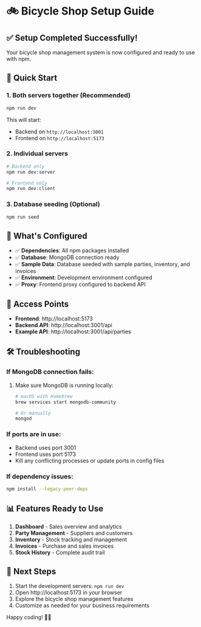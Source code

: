 # 🚲 Bicycle Shop Setup Guide

## ✅ Setup Completed Successfully!

Your bicycle shop management system is now configured and ready to use with npm.

## 🚀 Quick Start

### 1. **Both servers together** (Recommended)
```bash
npm run dev
```
This will start:
- Backend on `http://localhost:3001`
- Frontend on `http://localhost:5173`

### 2. **Individual servers**
```bash
# Backend only
npm run dev:server

# Frontend only  
npm run dev:client
```

### 3. **Database seeding** (Optional)
```bash
npm run seed
```

## 🔧 What's Configured

- ✅ **Dependencies**: All npm packages installed
- ✅ **Database**: MongoDB connection ready
- ✅ **Sample Data**: Database seeded with sample parties, inventory, and invoices
- ✅ **Environment**: Development environment configured
- ✅ **Proxy**: Frontend proxy configured to backend API

## 📱 Access Points

- **Frontend**: http://localhost:5173
- **Backend API**: http://localhost:3001/api
- **Example API**: http://localhost:3001/api/parties

## 🛠️ Troubleshooting

### If MongoDB connection fails:
1. Make sure MongoDB is running locally:
   ```bash
   # macOS with Homebrew
   brew services start mongodb-community
   
   # Or manually
   mongod
   ```

### If ports are in use:
- Backend uses port 3001
- Frontend uses port 5173
- Kill any conflicting processes or update ports in config files

### If dependency issues:
```bash
npm install --legacy-peer-deps
```

## 📊 Features Ready to Use

1. **Dashboard** - Sales overview and analytics
2. **Party Management** - Suppliers and customers
3. **Inventory** - Stock tracking and management
4. **Invoices** - Purchase and sales invoices
5. **Stock History** - Complete audit trail

## 🎯 Next Steps

1. Start the development servers: `npm run dev`
2. Open http://localhost:5173 in your browser
3. Explore the bicycle shop management features
4. Customize as needed for your business requirements

Happy coding! 🚴‍♂️